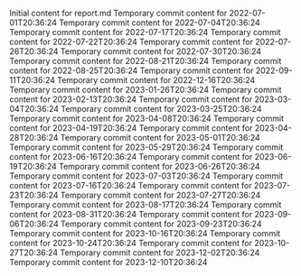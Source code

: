 Initial content for report.md
Temporary commit content for 2022-07-01T20:36:24
Temporary commit content for 2022-07-04T20:36:24
Temporary commit content for 2022-07-17T20:36:24
Temporary commit content for 2022-07-22T20:36:24
Temporary commit content for 2022-07-26T20:36:24
Temporary commit content for 2022-07-30T20:36:24
Temporary commit content for 2022-08-21T20:36:24
Temporary commit content for 2022-08-25T20:36:24
Temporary commit content for 2022-09-11T20:36:24
Temporary commit content for 2022-12-16T20:36:24
Temporary commit content for 2023-01-26T20:36:24
Temporary commit content for 2023-02-13T20:36:24
Temporary commit content for 2023-03-04T20:36:24
Temporary commit content for 2023-03-25T20:36:24
Temporary commit content for 2023-04-08T20:36:24
Temporary commit content for 2023-04-19T20:36:24
Temporary commit content for 2023-04-28T20:36:24
Temporary commit content for 2023-05-01T20:36:24
Temporary commit content for 2023-05-29T20:36:24
Temporary commit content for 2023-06-16T20:36:24
Temporary commit content for 2023-06-19T20:36:24
Temporary commit content for 2023-06-26T20:36:24
Temporary commit content for 2023-07-03T20:36:24
Temporary commit content for 2023-07-16T20:36:24
Temporary commit content for 2023-07-23T20:36:24
Temporary commit content for 2023-07-27T20:36:24
Temporary commit content for 2023-08-17T20:36:24
Temporary commit content for 2023-08-31T20:36:24
Temporary commit content for 2023-09-06T20:36:24
Temporary commit content for 2023-09-23T20:36:24
Temporary commit content for 2023-10-16T20:36:24
Temporary commit content for 2023-10-24T20:36:24
Temporary commit content for 2023-10-27T20:36:24
Temporary commit content for 2023-12-02T20:36:24
Temporary commit content for 2023-12-10T20:36:24
